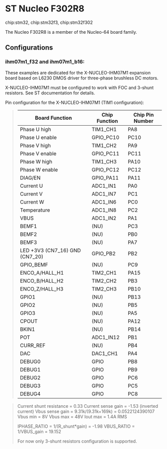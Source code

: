 # ST Nucleo F302R8

<div class="tags">

chip:stm32, chip:stm32f3, chip:stm32f302

</div>

The Nucleo F302R8 is a member of the Nucleo-64 board family.

## Configurations

### ihm07m1\_f32 and ihm07m1\_b16:

These examples are dedicated for the X-NUCLEO-IHM07M1 expansion board
based on L6230 DMOS driver for three-phase brushless DC motors.

X-NUCLEO-IHM07M1 must be configured to work with FOC and 3-shunt
resistors. See ST documentation for details.

Pin configuration for the X-NUCLEO-IHM07M1 (TIM1 configuration):

> 
> 
> | Board Function                   | Chip Function | Chip Pin Number |
> | -------------------------------- | ------------- | --------------- |
> | Phase U high                     | TIM1\_CH1     | PA8             |
> | Phase U enable                   | GPIO\_PC10    | PC10            |
> | Phase V high                     | TIM1\_CH2     | PA9             |
> | Phase V enable                   | GPIO\_PC11    | PC11            |
> | Phase W high                     | TIM1\_CH3     | PA10            |
> | Phase W enable                   | GPIO\_PC12    | PC12            |
> | DIAG/EN                          | GPIO\_PA11    | PA11            |
> | Current U                        | ADC1\_IN1     | PA0             |
> | Current V                        | ADC1\_IN7     | PC1             |
> | Current W                        | ADC1\_IN6     | PC0             |
> | Temperature                      | ADC1\_IN8     | PC2             |
> | VBUS                             | ADC1\_IN2     | PA1             |
> | BEMF1                            | (NU)          | PC3             |
> | BEMF2                            | (NU)          | PB0             |
> | BEMF3                            | (NU)          | PA7             |
> | LED +3V3 (CN7\_16) GND (CN7\_20) | GPIO\_PB2     | PB2             |
> | GPIO\_BEMF                       | (NU)          | PC9             |
> | ENCO\_A/HALL\_H1                 | TIM2\_CH1     | PA15            |
> | ENCO\_B/HALL\_H2                 | TIM2\_CH2     | PB3             |
> | ENCO\_Z/HALL\_H3                 | TIM2\_CH3     | PB10            |
> | GPIO1                            | (NU)          | PB13            |
> | GPIO2                            | (NU)          | PB5             |
> | GPIO3                            | (NU)          | PA5             |
> | CPOUT                            | (NU)          | PA12            |
> | BKIN1                            | (NU)          | PB14            |
> | POT                              | ADC1\_IN12    | PB1             |
> | CURR\_REF                        | (NU)          | PB4             |
> | DAC                              | DAC1\_CH1     | PA4             |
> | DEBUG0                           | GPIO          | PB8             |
> | DEBUG1                           | GPIO          | PB9             |
> | DEBUG2                           | GPIO          | PC6             |
> | DEBUG3                           | GPIO          | PC5             |
> | DEBUG4                           | GPIO          | PC8             |
> 

> Current shunt resistance = 0.33 Current sense gain = -1.53 (inverted
> current) Vbus sense gain = 9.31k/(9.31k+169k) = 0.0522124390107 Vbus
> min = 8V Vbus max = 48V Iout max = 1.4A RMS
> 
> IPHASE\_RATIO = 1/(R\_shunt\*gain) = -1.98 VBUS\_RATIO = 1/VBUS\_gain
> = 19.152
> 
> For now only 3-shunt resistors configuration is supported.
